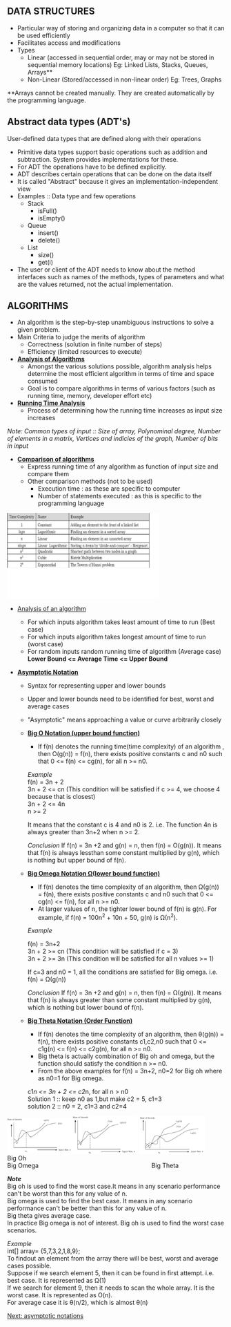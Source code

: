 DATA STRUCTURES
-
- Particular way of storing and organizing data in a computer so that it can be used efficiently
- Facilitates access and modifications
- Types
    - Linear (accessed in sequential order, may or may not be stored in sequential memory locations)
      Eg: Linked Lists, Stacks, Queues, Arrays**
    - Non-Linear (Stored/accessed in non-linear order)
      Eg: Trees, Graphs

**Arrays cannot be created manually. They are created automatically by the programming language.

Abstract data types (ADT's)
- 
User-defined data types that are defined along with their operations
- Primitive data types support basic operations such as addition and subtraction. System provides implementations for these.
- For ADT the operations have to be defined explicitly.
- ADT describes certain operations that can be done on the data itself
- It is called "Abstract" because it gives an implementation-independent view
- Examples :: Data type and few operations
    - Stack
      -   isFull()
      -   isEmpty() 
    - Queue 
      - insert() 
      - delete()
    - List 
      - size() 
      - get(i)
- The user or client of the ADT needs to know about the method interfaces such as names of the methods, types of parameters and what are the values returned, not the actual implementation.

ALGORITHMS
- 
- An algorithm is the step-by-step unambiguous instructions to solve a given problem.
- Main Criteria to judge the merits of algorithm
    - Correctness (solution in finite number of steps)
    - Efficiency (limited resources to execute)
- <ins><b>Analysis of Algorithms</b></ins>
    - Amongst the various solutions possible, algorithm analysis helps determine the most efficient algorithm in terms of time and space consumed
    - Goal is to compare algorithms in terms of various factors (such as running time, memory, developer effort etc)
- <ins><b>Running Time Analysis</b></ins>
    - Process of determining how the running time increases as input size increases

<i>Note: Common types of input :: Size of array, Polynominal degree, Number of elements in a matrix, Vertices and indicies of the graph, Number of bits in input</i>

- <ins><b>Comparison of algorithms</b></ins>
    - Express running time of any algorithm as function of input size and compare them
    - Other comparison methods (not to be used)
        - Execution time : as these are specific to computer
        - Number of statements executed : as this is specific to the programming language

<img src="algorithms/growth_rate.png" alt="Growth Rate" align="middle" width="70%">

- <ins>Analysis of an algorithm</ins>
    - For which inputs algorithm takes least amount of time to run (Best case)
    - For which inputs algorithm takes longest amount of time to run (worst case)
    - For random inputs random running time of algorithm (Average case)
      <b>Lower Bound <= Average Time <= Upper Bound </b>

- <ins><b>Asymptotic Notation</b></ins>
    - Syntax for representing upper and lower bounds
    - Upper and lower bounds need to be identified for best, worst and average cases
    - "Asymptotic" means approaching a value or curve arbitrarily closely

    - <ins><b>Big O Notation (upper bound function)</ins></b>
        - If f(n) denotes the running time(time complexity) of an algorithm , then O(g(n)) = f(n), there exists positive constants c and n0 such that 0 <= f(n) <= cg(n), for all n >= n0.

      <i> Example </i>  
      f(n) = 3n + 2  
      3n + 2 <= cn (This condition will be satisfied if c >= 4, we choose 4 because that is closest)  
      3n + 2 <= 4n  
      n >= 2  

      It means that the constant c is 4 and n0 is 2. i.e. The function 4n is always greater than 3n+2 when n >= 2.

      <i>Conclusion</i> If f(n) = 3n +2 and g(n) = n, then f(n) = O(g(n)). It means that f(n) is always lessthan some constant multiplied by g(n), which is nothing but upper bound of f(n).
    - <ins><b>Big Omega  Notation Ω(lower bound function)</ins></b>
        - If f(n) denotes the time complexity of an algorithm, then Ω(g(n)) = f(n), there exists positive constants c and n0 such that 0 <= cg(n) <= f(n), for all n >= n0.
        - At larger values of n, the tighter lower bound of f(n) is g(n). For example, if f(n) = 100n<sup>2</sup> + 10n + 50, 	g(n) is Ω(n<sup>2</sup>).

      <i>Example</i>

      f(n) = 3n+2  
      3n + 2 >= cn (This condition will be satisfied if c = 3)  
      3n + 2 >= 3n (This condition will be satisfied for all n values >= 1)

      If c=3 and n0 = 1, all the conditions are satisfied for Big omega. i.e. f(n) = Ω(g(n))

      <i>Conclusion</i>
      If f(n) = 3n +2 and g(n) = n, then f(n) = Ω(g(n)). It means that f(n) is always greater than some constant multiplied by g(n), which is nothing but lower bound of f(n).
    - <ins><b> Big Theta Notation (Order Function) </ins></b>
        - If f(n) denotes the time complexity of an algorithm, then θ(g(n)) = f(n), there exists positive constants c1,c2,n0 such that 0 <= c1g(n) <= f(n) <= c2g(n), for all n >= n0.
        - Big theta is actually combination of Big oh and omega, but the function should satisfy the condition n >= n0.
        - From the above examples for f(n) = 3n+2, n0=2 for Big oh where as n0=1 for Big omega.

      c1*n <= 3n + 2 <= c2*n, for all n > n0    
      Solution 1 :: keep n0 as 1,but make c2 = 5, c1=3  
      solution 2 :: n0 = 2, c1=3 and c2=4

<img src="algorithms/big_oh.PNG" alt="Big Oh" align="middle" width="30%"><img src="algorithms/big_omega.PNG" alt="Big Omega" align="middle" width="30%">
<img src="algorithms/big_theta.PNG" alt="Big Theta" align="middle" width="30%">
<br>
<span style="display:inline-block;margin-right: 150px;" width="200px">Big Oh</span>&emsp;&emsp;&emsp;&emsp;&emsp;&emsp;&emsp;&emsp;
<span style="display:inline-block;margin-right: 150px;" width="200px">Big Omega</span>&emsp;&emsp;&emsp;&emsp;&emsp;&emsp;&emsp;&emsp;<span style="display:inline-block;" width="200px">Big Theta</span>

<b><i>Note</b></i>  
Big oh is used to find the worst case.It means in any scenario performance can't be worst than this for any value of n.  
Big omega is used to find the best case. It means in any scenario performance can't be better than this for any value of n.  
Big theta gives average case.  
In practice Big omega is not of interest. Big oh is used to find the worst case scenarios.

<i>Example</i><br>
int[] array= {5,7,3,2,1,8,9};<br>
To findout an element from the array there will be best, worst and average cases possible.   
Suppose if we search element 5, then it can be found in first attempt. i.e. best case. It is represented as Ω(1)  
If we search for element 9, then it needs to scan the whole array. It is the worst case. It is represented as O(n).  
For average case it is θ(n/2), which is almost θ(n) 

<a href="algorithms/2.asymptotic_notations.md">Next: asymptotic notations</a>

